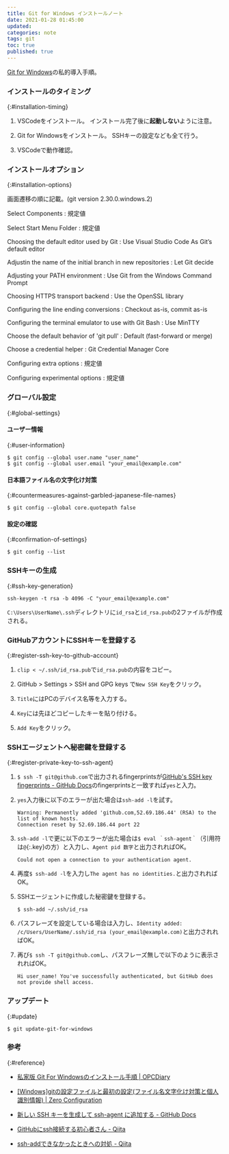 ```yaml
---
title: Git for Windows インストールノート
date: 2021-01-28 01:45:00
updated:
categories: note
tags: git
toc: true
published: true
---
```

[Git for Windows](https://gitforwindows.org/)の私的導入手順。

### インストールのタイミング
{:#installation-timing}

01. VSCodeをインストール。
    インストール完了後に**起動しない**ように注意。

02. Git for Windowsをインストール。
    SSHキーの設定なども全て行う。

03. VSCodeで動作確認。

### インストールオプション
{:#installation-options}

画面遷移の順に記載。(git version 2.30.0.windows.2)

Select Components
: 規定値

Select Start Menu Folder
: 規定値

Choosing the default editor used by Git
: Use Visual Studio Code As Git’s default editor

Adjustin the name of the initial branch in new repositories
: Let Git decide

Adjusting your PATH environment
: Use Git from the Windows Command Prompt

Choosing HTTPS transport backend
: Use the OpenSSL library

Configuring the line ending conversions
: Checkout as-is, commit as-is

Configuring the terminal emulator to use with Git Bash
: Use MinTTY

Choose the default behavior of 'git pull'
: Default (fast-forward or merge)

Choose a credential helper
: Git Credential Manager Core

Configuring extra options
: 規定値

Configuring experimental options
: 規定値

### グローバル設定
{:#global-settings}

#### ユーザー情報
{:#user-information}

```
$ git config --global user.name "user_name"
$ git config --global user.email "your_email@example.com"
```

#### 日本語ファイル名の文字化け対策
{:#countermeasures-against-garbled-japanese-file-names}

```
$ git config --global core.quotepath false
```

#### 設定の確認
{:#confirmation-of-settings}

```
$ git config --list
```

### SSHキーの生成
{:#ssh-key-generation}

```
ssh-keygen -t rsa -b 4096 -C "your_email@example.com"
```

`C:\Users\UserName\.ssh`ディレクトリに`id_rsa`と`id_rsa.pub`の2ファイルが作成される。

### GitHubアカウントにSSHキーを登録する
{:#register-ssh-key-to-github-account}

01. `clip < ~/.ssh/id_rsa.pub`で`id_rsa.pub`の内容をコピー。

02. GitHub > Settings > SSH and GPG keys で`New SSH Key`をクリック。

03. `Title`にはPCのデバイス名等を入力する。

04. `Key`には先ほどコピーしたキーを貼り付ける。

05. `Add Key`をクリック。

### SSHエージェントへ秘密鍵を登録する
{:#register-private-key-to-ssh-agent}

01. `$ ssh -T git@github.com`で出力されるfingerprintsが[GitHub's SSH key fingerprints \- GitHub Docs](https://docs.github.com/en/github/authenticating-to-github/githubs-ssh-key-fingerprints)のfingerprintsと一致すれば`yes`と入力。

02. `yes`入力後に以下のエラーが出た場合は`ssh-add -l`を試す。

    ```
    Warning: Permanently added 'github.com,52.69.186.44' (RSA) to the list of known hosts.
    Connection reset by 52.69.186.44 port 22
    ```

03. `ssh-add -l`で更に以下のエラーが出た場合は`$ eval ｀ssh-agent｀`（引用符は`@`{:.key}の方）と入力し、`Agent pid 数字`と出力されればOK。

    ```
    Could not open a connection to your authentication agent.
    ```

04. 再度`$ ssh-add -l`を入力し`The agent has no identities.`と出力されればOK。

05. SSHエージェントに作成した秘密鍵を登録する。

    ```
    $ ssh-add ~/.ssh/id_rsa
    ```

06. パスフレーズを設定している場合は入力し、`Identity added: /c/Users/UserName/.ssh/id_rsa (your_email@example.com)`と出力されればOK。

07. 再び`$ ssh -T git@github.com`し、パスフレーズ無しで以下のように表示されればOK。

    ```
    Hi user_name! You've successfully authenticated, but GitHub does not provide shell access.
    ```

### アップデート
{:#update}

```
$ git update-git-for-windows
```

### 参考
{:#reference}

* [私家版 Git For Windowsのインストール手順 \| OPCDiary](https://opcdiary.net/technical/programming/%E7%A7%81%E5%AE%B6%E7%89%88-git-for-windows%E3%81%AE%E3%82%A4%E3%83%B3%E3%82%B9%E3%83%88%E3%83%BC%E3%83%AB%E6%89%8B%E9%A0%86/)

* [\[Windows\]gitの設定ファイルと最初の設定\(ファイル名文字化け対策と個人識別情報\) \| Zero Configuration](https://zero-config.com/windows/git-config.html)

* [新しい SSH キーを生成して ssh\-agent に追加する \- GitHub Docs](https://docs.github.com/ja/github/authenticating-to-github/generating-a-new-ssh-key-and-adding-it-to-the-ssh-agent)

* [GitHubにssh接続する初心者さん \- Qiita](https://qiita.com/aki4000/items/4c81bc2747bbd5e96d85)

* [ssh\-addできなかったときへの対処 \- Qiita](https://qiita.com/sshojiro/items/60982f06c1a0ba88c160)
